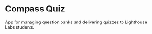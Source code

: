 # Compass Quiz

App for managing question banks and delivering quizzes to Lighthouse Labs students.
